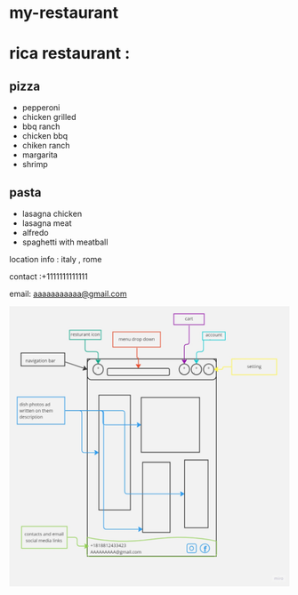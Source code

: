 # my-restaurant
 
 # rica restaurant :
 ## pizza
 +  pepperoni 
 +  chicken grilled
 + bbq ranch
 + chicken bbq
+ chiken ranch
+ margarita
+ shrimp

## pasta
+ lasagna chicken
+ lasagna meat 
+ alfredo
+ spaghetti with meatball

 location info : italy , rome 

contact :+1111111111111

email: aaaaaaaaaaa@gmail.com

![image ](Untitled.jpg)